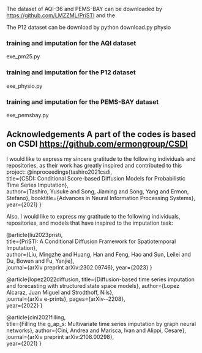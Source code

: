  
The dataset of AQI-36 and PEMS-BAY can be downloaded by https://github.com/LMZZML/PriSTI and the 

The P12 dataset can be download by python download.py physio


### training and imputation for the AQI dataset 
exe_pm25.py
### training and imputation for the P12 dataset  
exe_physio.py
### training and imputation for the PEMS-BAY dataset 
exe_pemsbay.py


## Acknowledgements  A part of the codes is based on CSDI https://github.com/ermongroup/CSDI
I would like to express my sincere gratitude to the following individuals and repositories, as their work has greatly inspired and contributed to this project:
@inproceedings{tashiro2021csdi,  
title={CSDI: Conditional Score-based Diffusion Models for Probabilistic Time Series Imputation},   
author={Tashiro, Yusuke and Song, Jiaming and Song, Yang and Ermon, Stefano}, 
booktitle={Advances in Neural Information Processing Systems},   
year={2021} }


Also, I would like to express my gratitude to the following individuals, repositories, and models that have inspired to the imputation task:

@article{liu2023pristi,  
title={PriSTI: A Conditional Diffusion Framework for Spatiotemporal Imputation},  
author={Liu, Mingzhe and Huang, Han and Feng, Hao and Sun, Leilei and Du, Bowen and Fu, Yanjie},   
journal={arXiv preprint arXiv:2302.09746}, 
year={2023} }

@article{lopez2022diffusion,
title={Diffusion-based time series imputation and forecasting with structured state space models}, 
author={Lopez Alcaraz, Juan Miguel and Strodthoff, Nils},  
journal={arXiv e-prints}, 
pages={arXiv--2208},  
year={2022} }

@article{cini2021filling,   
title={Filling the g\_ap\_s: Multivariate time series imputation by graph neural networks}, 
author={Cini, Andrea and Marisca, Ivan and Alippi, Cesare},  
journal={arXiv preprint arXiv:2108.00298},   
year={2021} }
